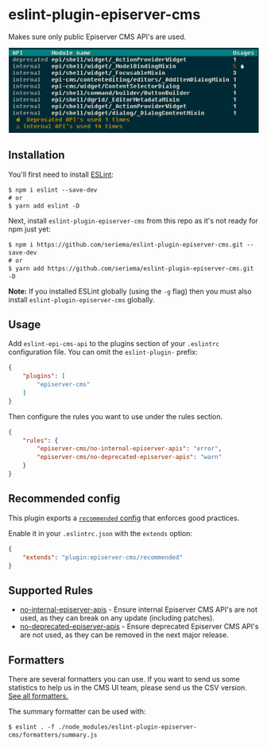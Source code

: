 # eslint-plugin-episerver-cms

Makes sure only public Episerver CMS API's are used.

![Screenshot of summary output](docs/formatters/summary.png)

## Installation

You'll first need to install [ESLint](http://eslint.org):

```
$ npm i eslint --save-dev
# or
$ yarn add eslint -D
```

Next, install `eslint-plugin-episerver-cms` from this repo as it's not ready for npm just yet:

```
$ npm i https://github.com/seriema/eslint-plugin-episerver-cms.git --save-dev
# or
$ yarn add https://github.com/seriema/eslint-plugin-episerver-cms.git -D
```

**Note:** If you installed ESLint globally (using the `-g` flag) then you must also install `eslint-plugin-episerver-cms` globally.

## Usage

Add `eslint-epi-cms-api` to the plugins section of your `.eslintrc` configuration file. You can omit the `eslint-plugin-` prefix:

```json
{
    "plugins": [
        "episerver-cms"
    ]
}
```


Then configure the rules you want to use under the rules section.

```json
{
    "rules": {
        "episerver-cms/no-internal-episerver-apis": "error",
        "episerver-cms/no-deprecated-episerver-apis": "warn"
    }
}
```

## Recommended config

This plugin exports a [`recommended` config](lib/index.js) that enforces good practices.

Enable it in your `.eslintrc.json` with the `extends` option:

```json
{
	"extends": "plugin:episerver-cms/recommended"
}
```

## Supported Rules

* [no-internal-episerver-apis](docs/rules/no-internal-episerver-apis.md) - Ensure internal Episerver CMS API's are not used, as they can break on any update (including patches).
* [no-deprecated-episerver-apis](docs/rules/no-deprecated-episerver-apis.md) - Ensure deprecated Episerver CMS API's are not used, as they can be removed in the next major release.


## Formatters

There are several formatters you can use. If you want to send us some statistics to help us in the CMS UI team, please send us the CSV version. [See all formatters.](docs/formatters/README.md)

The summary formatter can be used with:

```
$ eslint . -f ./node_modules/eslint-plugin-episerver-cms/formatters/summary.js
```
